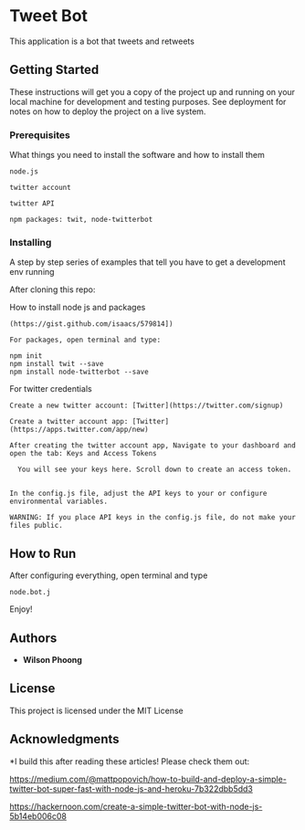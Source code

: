 # Tweet Bot

This application is a bot that tweets and retweets

## Getting Started

These instructions will get you a copy of the project up and running on your local machine for development and testing purposes. See deployment for notes on how to deploy the project on a live system.

### Prerequisites

What things you need to install the software and how to install them

```
node.js

twitter account

twitter API

npm packages: twit, node-twitterbot
```

### Installing

A step by step series of examples that tell you have to get a development env running

After cloning this repo:


How to install node js and packages

```
(https://gist.github.com/isaacs/579814])

For packages, open terminal and type:

npm init
npm install twit --save
npm install node-twitterbot --save

```

For twitter credentials

```
Create a new twitter account: [Twitter](https://twitter.com/signup)

Create a twitter account app: [Twitter](https://apps.twitter.com/app/new)

After creating the twitter account app, Navigate to your dashboard and open the tab: Keys and Access Tokens
  
  You will see your keys here. Scroll down to create an access token.


In the config.js file, adjust the API keys to your or configure environmental variables. 

WARNING: If you place API keys in the config.js file, do not make your files public.

```

## How to Run

After configuring everything, open terminal and type

```
node.bot.j
```

Enjoy!


## Authors

* **Wilson Phoong**

## License

This project is licensed under the MIT License

## Acknowledgments

*I build this after reading these articles! Please check them out:

https://medium.com/@mattpopovich/how-to-build-and-deploy-a-simple-twitter-bot-super-fast-with-node-js-and-heroku-7b322dbb5dd3

https://hackernoon.com/create-a-simple-twitter-bot-with-node-js-5b14eb006c08